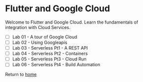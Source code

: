 # Flutter and Google Cloud 

Welcome to Flutter and Google Cloud.
Learn the fundamentals of integration with Cloud Services.

- [ ] Lab 01 - A tour of Google Cloud
- [ ] Lab 02 - Using Googleapis
- [ ] Lab 03 - Serverless Pt1 - A REST API 
- [ ] Lab 04 - Serverless Pt2 - Containers 
- [ ] Lab 05 - Serverless Pt3 - Cloud Run 
- [ ] Lab 06 - Serverless Pt4 - Build Automation 

Return to [home](https://github.com/rosera/flutter_workshop)

